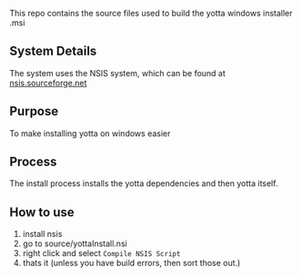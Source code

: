 This repo contains the source files used to build the yotta windows installer .msi

## System Details
The system uses the NSIS system, which can be found at [nsis.sourceforge.net](http://nsis.sourceforge.net/Download)

## Purpose
To make installing yotta on windows easier

## Process
The install process installs the yotta dependencies and then yotta itself. 

## How to use
1) install nsis
2) go to source/yottaInstall.nsi
3) right click and select `Compile NSIS Script`
4) thats it (unless you have build errors, then sort those out.)
